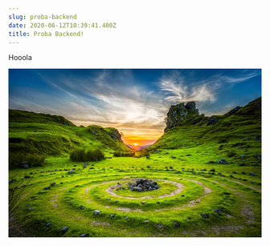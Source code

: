 ```yaml
---
slug: proba-backend
date: 2020-06-12T10:39:41.400Z
title: Proba Backend!
---
```


Hooola

![Grass](./grass.jpeg)
